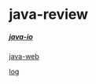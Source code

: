 # java-review

##### [java-io](Java-IO/java-io.md)

[java-web](Java-Web/java-web.md)

[log](Log/log.md)



